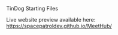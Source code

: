 TinDog Starting Files

Live website preview available here: https://spacepatroldev.github.io/MeetHub/